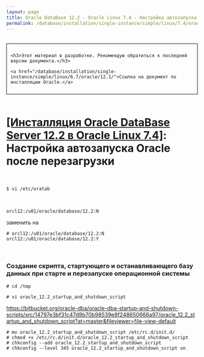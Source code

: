 ```yaml
---
layout: page
title: Oracle DataBase 12.2 - Oracle Linux 7.4 - Настройка автозапуска Oracle после перезагрузки
permalink: /database/installation/single-instance/simple/linux/7.4/oracle/12.2/autorstart-oracle-after-restart/
---
```


<br/>

<div style="padding:10px; border:thin solid black;">

    <h3>Этот материал в разработке. Рекомендую обратиться к последней версии документа.</h3>

    <a href="/database/installation/single-instance/simple/linux/6.7/oracle/12.1/">Ссылка на документ по инсталляции Oracle.</a>

</div>

<br/>

# <a href="/database/installation/single-instance/simple/linux/7.4/oracle/12.2/">[Инсталляция Oracle DataBase Server 12.2 в Oracle Linux 7.4]</a>: Настройка автозапуска Oracle после перезагрузки

<br/>

    $ vi /etc/oratab

<br/>

    orcl12:/u01/oracle/database/12.2:N

заменить на

    # orcl12:/u01/oracle/database/12.2:N
    orcl12:/u01/oracle/database/12.2:Y

<br/>

### Создание скрипта, стартующего и останавливающего базу данных при старте и перезапуске операционной системы

<!-- Скрипт следующего содержания мы добавим в автозагрузку (выполнив команды после данного скрипта):


<script src="http://gist-it.appspot.com/https://github.com/oradev/oracle-dba-scripts/blob/master/oracle_12R1_startup_and_shutdown_script">
</script> -->

    # cd /tmp

    # vi oracle_12.2_startup_and_shutdown_script

https://bitbucket.org/oracle-dba/oracle-dba-startup-and-shutdown-scripts/src/14797e3bf31c47d9b70b98539e8f248650666a97/oracle_12.2_startup_and_shutdown_script?at=master&fileviewer=file-view-default

<!-- # wget -O startupOracleDatabase12R1 https://github.com/oradev/oracle-dba-scripts/raw/master/oracle_12R1_startup_and_shutdown_script -->

    # mv oracle_12.2_startup_and_shutdown_script /etc/rc.d/init.d/
    # chmod +x /etc/rc.d/init.d/oracle_12.2_startup_and_shutdown_script
    # chkconfig --add oracle_12.2_startup_and_shutdown_script
    # chkconfig --level 345 oracle_12.2_startup_and_shutdown_script on

